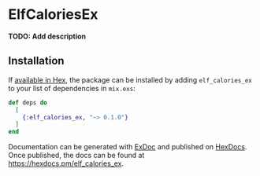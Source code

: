 # ElfCaloriesEx

**TODO: Add description**

## Installation

If [available in Hex](https://hex.pm/docs/publish), the package can be installed
by adding `elf_calories_ex` to your list of dependencies in `mix.exs`:

```elixir
def deps do
  [
    {:elf_calories_ex, "~> 0.1.0"}
  ]
end
```

Documentation can be generated with [ExDoc](https://github.com/elixir-lang/ex_doc)
and published on [HexDocs](https://hexdocs.pm). Once published, the docs can
be found at <https://hexdocs.pm/elf_calories_ex>.

